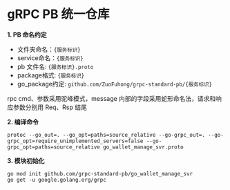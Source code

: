 # gRPC PB 统一仓库

**1. PB 命名约定**

- 文件夹命名：`{服务标识}`
- service命名：`{服务标识}`
- pb 文件名: `{服务标识}.proto`
- package格式: `{服务标识}`
- go_package约定: `github.com/ZuoFuhong/grpc-standard-pb/{服务标识}`

rpc cmd、参数采用驼峰模式，message 内部的字段采用蛇形命名法，请求和响应参数分别用 Req、Rsp 结尾

**2. 编译命令**

```shell
protoc --go_out=. --go_opt=paths=source_relative --go-grpc_out=. --go-grpc_opt=require_unimplemented_servers=false --go-grpc_opt=paths=source_relative go_wallet_manage_svr.proto
```

**3. 模块初始化**

```shell
go mod init github.com/grpc-standard-pb/go_wallet_manage_svr
go get -u google.golang.org/grpc
```